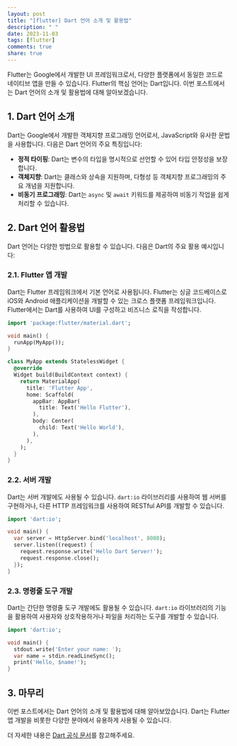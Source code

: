```yaml
---
layout: post
title: "[flutter] Dart 언어 소개 및 활용법"
description: " "
date: 2023-11-03
tags: [flutter]
comments: true
share: true
---
```


Flutter는 Google에서 개발한 UI 프레임워크로서, 다양한 플랫폼에서 동일한 코드로 네이티브 앱을 만들 수 있습니다. Flutter의 핵심 언어는 Dart입니다. 이번 포스트에서는 Dart 언어의 소개 및 활용법에 대해 알아보겠습니다.

## 1. Dart 언어 소개

Dart는 Google에서 개발한 객체지향 프로그래밍 언어로서, JavaScript와 유사한 문법을 사용합니다. 다음은 Dart 언어의 주요 특징입니다:

- **정적 타이핑**: Dart는 변수의 타입을 명시적으로 선언할 수 있어 타입 안정성을 보장합니다.
- **객체지향**: Dart는 클래스와 상속을 지원하며, 다형성 등 객체지향 프로그래밍의 주요 개념을 지원합니다.
- **비동기 프로그래밍**: Dart는 `async` 및 `await` 키워드를 제공하여 비동기 작업을 쉽게 처리할 수 있습니다.

## 2. Dart 언어 활용법

Dart 언어는 다양한 방법으로 활용할 수 있습니다. 다음은 Dart의 주요 활용 예시입니다:

### 2.1. Flutter 앱 개발

Dart는 Flutter 프레임워크에서 기본 언어로 사용됩니다. Flutter는 싱글 코드베이스로 iOS와 Android 애플리케이션을 개발할 수 있는 크로스 플랫폼 프레임워크입니다. Flutter에서는 Dart를 사용하여 UI를 구성하고 비즈니스 로직을 작성합니다.

```dart
import 'package:flutter/material.dart';

void main() {
  runApp(MyApp());
}

class MyApp extends StatelessWidget {
  @override
  Widget build(BuildContext context) {
    return MaterialApp(
      title: 'Flutter App',
      home: Scaffold(
        appBar: AppBar(
          title: Text('Hello Flutter'),
        ),
        body: Center(
          child: Text('Hello World'),
        ),
      ),
    );
  }
}
```

### 2.2. 서버 개발

Dart는 서버 개발에도 사용될 수 있습니다. `dart:io` 라이브러리를 사용하여 웹 서버를 구현하거나, 다른 HTTP 프레임워크를 사용하여 RESTful API를 개발할 수 있습니다.

```dart
import 'dart:io';

void main() {
  var server = HttpServer.bind('localhost', 8080);
  server.listen((request) {
    request.response.write('Hello Dart Server!');
    request.response.close();
  });
}
```

### 2.3. 명령줄 도구 개발

Dart는 간단한 명령줄 도구 개발에도 활용될 수 있습니다. `dart:io` 라이브러리의 기능을 활용하여 사용자와 상호작용하거나 파일을 처리하는 도구를 개발할 수 있습니다.

```dart
import 'dart:io';

void main() {
  stdout.write('Enter your name: ');
  var name = stdin.readLineSync();
  print('Hello, $name!');
}
```

## 3. 마무리

이번 포스트에서는 Dart 언어의 소개 및 활용법에 대해 알아보았습니다. Dart는 Flutter 앱 개발을 비롯한 다양한 분야에서 유용하게 사용될 수 있습니다.

더 자세한 내용은 [Dart 공식 문서](https://dart.dev/)를 참고해주세요.